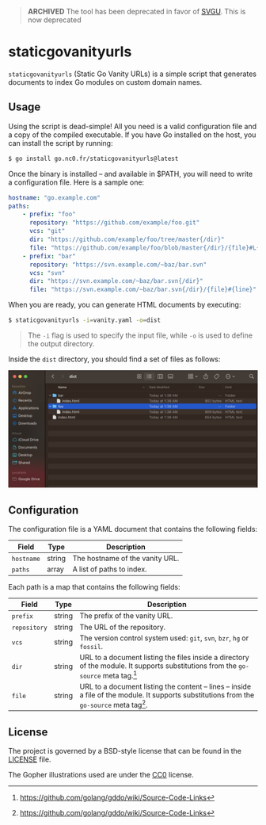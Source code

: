 > **ARCHIVED** The tool has been deprecated in favor of [SVGU](https://git.sr.ht/~n1c00o/svgu).
> This is now deprecated

# staticgovanityurls

`staticgovanityurls` (Static Go Vanity URLs) is a simple script that generates
documents to index Go modules on custom domain names.

## Usage

Using the script is dead-simple! All you need is a valid configuration file and 
a copy of the compiled executable. If you have Go installed on the host, you 
can install the script by running:

```bash
$ go install go.nc0.fr/staticgovanityurls@latest
```

Once the binary is installed – and available in $PATH, you will need to write a 
configuration file. 
Here is a sample one:

```yaml
hostname: "go.example.com"
paths: 
    - prefix: "foo" 
      repository: "https://github.com/example/foo.git"
      vcs: "git" 
      dir: "https://github.com/example/foo/tree/master{/dir}"
      file: "https://github.com/example/foo/blob/master{/dir}/{file}#L{line}"
    - prefix: "bar" 
      repository: "https://svn.example.com/~baz/bar.svn"
      vcs: "svn" 
      dir: "https://svn.example.com/~baz/bar.svn{/dir}"
      file: "https://svn.example.com/~baz/bar.svn{/dir}/{file}#{line}"
```

When you are ready, you can generate HTML documents by executing:

```bash
$ staticgovanityurls -i=vanity.yaml -o=dist
```

> The `-i` flag is used to specify the input file, while `-o` is used to
> define the output directory.

Inside the `dist` directory, you should find a set of files as follows:

![Directory listing](doc/example-files.png)

## Configuration

The configuration file is a YAML document that contains the following fields:

| Field      | Type   | Description                     |
| ---------- | ------ | ------------------------------- |
| `hostname` | string | The hostname of the vanity URL. |
| `paths`    | array  | A list of paths to index.       |

Each path is a map that contains the following fields:

| Field        | Type   | Description                                                                                                                                       |
| ------------ | ------ | ------------------------------------------------------------------------------------------------------------------------------------------------- |
| `prefix`     | string | The prefix of the vanity URL.                                                                                                                     |
| `repository` | string | The URL of the repository.                                                                                                                        |
| `vcs`        | string | The version control system used: `git`, `svn`, `bzr`, `hg` or `fossil`.                                                                           |
| `dir`        | string | URL to a document listing the files inside a directory of the module. It supports substitutions from the `go-source` meta tag.[^go-source]        |
| `file`       | string | URL to a document listing the content – lines – inside a file of the module. It supports substitutions from the `go-source` meta tag[^go-source]. |

[^go-source]: https://github.com/golang/gddo/wiki/Source-Code-Links

## License

The project is governed by a BSD-style license that can be found in the 
[LICENSE](LICENSE) file.

The Gopher illustrations used are under the [CC0](https://github.com/egonelbre/gophers/blob/master/LICENSE-CC0)
license.

